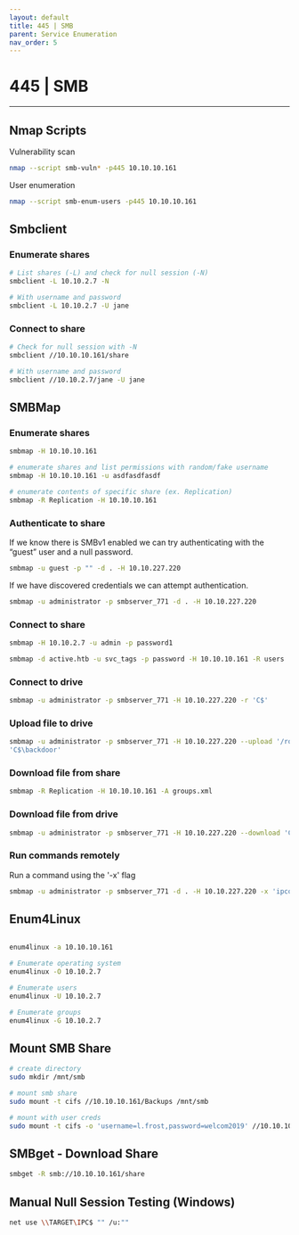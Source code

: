 ```yaml
---
layout: default
title: 445 | SMB
parent: Service Enumeration
nav_order: 5
---
```


# 445 | SMB

---

## Nmap Scripts

Vulnerability scan

```bash
nmap --script smb-vuln* -p445 10.10.10.161
```

User enumeration

```bash
nmap --script smb-enum-users -p445 10.10.10.161
```

## Smbclient

### Enumerate shares

```bash
# List shares (-L) and check for null session (-N)
smbclient -L 10.10.2.7 -N

# With username and password
smbclient -L 10.10.2.7 -U jane
```

### Connect to share

```bash
# Check for null session with -N
smbclient //10.10.10.161/share

# With username and password
smbclient //10.10.2.7/jane -U jane
```

## SMBMap

### Enumerate shares

```bash
smbmap -H 10.10.10.161

# enumerate shares and list permissions with random/fake username
smbmap -H 10.10.10.161 -u asdfasdfasdf

# enumerate contents of specific share (ex. Replication)
smbmap -R Replication -H 10.10.10.161
```

### Authenticate to share

If we know there is SMBv1 enabled we can try authenticating with the “guest” user and a null password.

```bash
smbmap -u guest -p "" -d . -H 10.10.227.220
```

If we have discovered credentials we can attempt authentication.

```bash
smbmap -u administrator -p smbserver_771 -d . -H 10.10.227.220
```

### Connect to share

```bash
smbmap -H 10.10.2.7 -u admin -p password1

smbmap -d active.htb -u svc_tags -p password -H 10.10.10.161 -R users
```

### Connect to drive

```bash
smbmap -u administrator -p smbserver_771 -H 10.10.227.220 -r 'C$'
```

### Upload file to drive

```bash
smbmap -u administrator -p smbserver_771 -H 10.10.227.220 --upload '/root/backdoor'/
'C$\backdoor'
```

### Download file from share

```bash
smbmap -R Replication -H 10.10.10.161 -A groups.xml
```

### Download file from drive

```bash
smbmap -u administrator -p smbserver_771 -H 10.10.227.220 --download 'C$\flag.txt'
```

### Run commands remotely

Run a command using the '-x' flag

```bash
smbmap -u administrator -p smbserver_771 -d . -H 10.10.227.220 -x 'ipconfig'
```

## Enum4Linux

```bash

enum4linux -a 10.10.10.161

# Enumerate operating system
enum4linux -O 10.10.2.7

# Enumerate users
enum4linux -U 10.10.2.7

# Enumerate groups
enum4linux -G 10.10.2.7
```

## Mount SMB Share

```bash
# create directory
sudo mkdir /mnt/smb

# mount smb share
sudo mount -t cifs //10.10.10.161/Backups /mnt/smb

# mount with user creds
sudo mount -t cifs -o 'username=l.frost,password=welcom2019' //10.10.10.161/Users /mnt/l.frost/
```

## SMBget - Download Share

```bash
smbget -R smb://10.10.10.161/share
```

## Manual Null Session Testing (Windows)

```bash
net use \\TARGET\IPC$ "" /u:""
```
